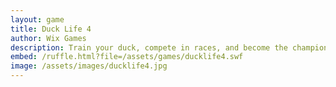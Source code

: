 ```yaml
---
layout: game
title: Duck Life 4
author: Wix Games
description: Train your duck, compete in races, and become the champion in Duck Life 4!
embed: /ruffle.html?file=/assets/games/ducklife4.swf
image: /assets/images/ducklife4.jpg
---
```

